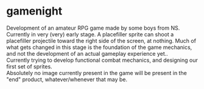 # gamenight
Development of an amateur RPG game made by some boys from NS.<br>
Currently in very (very) early stage.  A placefiller sprite can shoot a placefiller projectile toward the right side of the screen, at nothing.  Much of what gets changed in this stage is the foundation of the game mechanics, and not the development of an actual gameplay experience yet..<br>
Currently trying to develop functional combat mechanics, and designing our first set of sprites.<br>
Absolutely no image currently present in the game will be present in the "end" product, whatever/whenever that may be.
